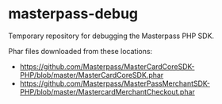 masterpass-debug
================
Temporary repository for debugging the Masterpass PHP SDK.

Phar files downloaded from these locations:
  - https://github.com/Masterpass/MasterCardCoreSDK-PHP/blob/master/MasterCardCoreSDK.phar
  - https://github.com/Masterpass/MasterPassMerchantSDK-PHP/blob/master/MastercardMerchantCheckout.phar
